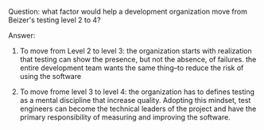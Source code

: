 Question: what factor would help a development organization move from Beizer's testing level 2 to 4?

Answer:
1. To move from Level 2 to level 3: the organization starts with realization that testing can show the presence, but not the absence, of failures. the entire development team wants the same thing–to reduce the risk of using the software

2. To move frome level 3 to level 4: the organization has to defines testing as a mental discipline that increase quality. Adopting this mindset, test engineers can become the technical leaders of the project and have the primary responsibility of measuring and improving the software.